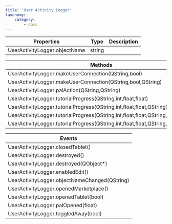```yaml
---
title: 'User Activity Logger'
taxonomy:
    category:
        - docs
---
```


| Properties                    | Type   | Description |
| ----------------------------- | ------ | ----------- |
| UserActivityLogger.objectName | string |             |

| Methods                                  |
| ---------------------------------------- |
| UserActivityLogger.makeUserConnection(QString,bool) |
| UserActivityLogger.makeUserConnection(QString,bool,QString) |
| UserActivityLogger.palAction(QString,QString) |
| UserActivityLogger.tutorialProgress(QString,int,float,float) |
| UserActivityLogger.tutorialProgress(QString,int,float,float,QString) |
| UserActivityLogger.tutorialProgress(QString,int,float,float,QString,int) |
| UserActivityLogger.tutorialProgress(QString,int,float,float,QString,int,QString) |

| Events                                   |
| ---------------------------------------- |
| UserActivityLogger.closedTablet()        |
| UserActivityLogger.destroyed()           |
| UserActivityLogger.destroyed(QObject*)   |
| UserActivityLogger.enabledEdit()         |
| UserActivityLogger.objectNameChanged(QString) |
| UserActivityLogger.openedMarketplace()   |
| UserActivityLogger.openedTablet(bool)    |
| UserActivityLogger.palOpened(float)      |
| UserActivityLogger.toggledAway(bool)     |
